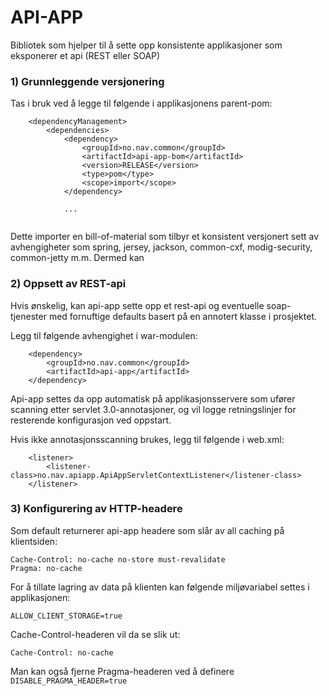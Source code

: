 # API-APP

Bibliotek som hjelper til å sette opp konsistente applikasjoner som eksponerer et api (REST eller SOAP)


### 1) Grunnleggende versjonering

Tas i bruk ved å legge til følgende i applikasjonens parent-pom:
```
    <dependencyManagement>
        <dependencies>
            <dependency>
                <groupId>no.nav.common</groupId>
                <artifactId>api-app-bom</artifactId>
                <version>RELEASE</version>
                <type>pom</type>
                <scope>import</scope>
            </dependency>
            
            ...
           
```
Dette importer en bill-of-material som tilbyr et konsistent versjonert sett av avhengigheter som spring, jersey, jackson, common-cxf, modig-security, common-jetty m.m.
Dermed kan


### 2) Oppsett av REST-api

Hvis ønskelig, kan api-app sette opp et rest-api og eventuelle soap-tjenester med fornuftige defaults basert på en annotert klasse i prosjektet. 

Legg til følgende avhengighet i war-modulen:
```
    <dependency>
        <groupId>no.nav.common</groupId>
        <artifactId>api-app</artifactId>
    </dependency>
```
Api-app settes da opp automatisk på applikasjonsservere som ufører scanning etter servlet 3.0-annotasjoner, og vil logge retningslinjer for resterende konfigurasjon ved oppstart. 

Hvis ikke annotasjonsscanning brukes, legg til følgende i web.xml: 
```
    <listener>
        <listener-class>no.nav.apiapp.ApiAppServletContextListener</listener-class>
    </listener>
```

### 3) Konfigurering av HTTP-headere

Som default returnerer api-app headere som slår av all caching på klientsiden:

```
Cache-Control: no-cache no-store must-revalidate
Pragma: no-cache
```

For å tillate lagring av data på klienten kan følgende miljøvariabel settes i applikasjonen:

`ALLOW_CLIENT_STORAGE=true`

Cache-Control-headeren vil da se slik ut: 

`Cache-Control: no-cache`

Man kan også fjerne Pragma-headeren ved å definere `DISABLE_PRAGMA_HEADER=true`
